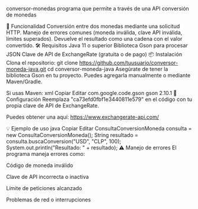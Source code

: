 conversor-monedas
programa que permite a través de una API conversión de monedas

🚀 Funcionalidad
Conversión entre dos monedas mediante una solicitud HTTP.
Manejo de errores comunes (moneda inválida, clave API inválida, límites superados).
Devuelve el resultado como una cadena con el valor convertido.
🛠 Requisitos
Java 11 o superior
Biblioteca Gson para procesar JSON
Clave de API de ExchangeRate (gratuita o de pago)
📦 Instalación
Clona el repositorio:
git clone https://github.com/tuusuario/conversor-moneda-java.git
cd conversor-moneda-java
Asegúrate de tener la biblioteca Gson en tu proyecto. Puedes agregarla manualmente o mediante Maven/Gradle.

Si usas Maven:
xml
Copiar
Editar
<dependency>
  <groupId>com.google.code.gson</groupId>
  <artifactId>gson</artifactId>
  <version>2.10.1</version>
</dependency>
🔑 Configuración
Reemplaza "ca73efd0fbf1e3440811e579" en el código con tu propia clave de API de ExchangeRate.

Puedes obtener una aquí: https://www.exchangerate-api.com/

💡 Ejemplo de uso
java
Copiar
Editar
ConsultaConversionMoneda consulta = new ConsultaConversionMoneda();
String resultado = consulta.buscaConversion("USD", "CLP", 100);
System.out.println("Resultado: " + resultado);
⚠️ Manejo de errores
El programa maneja errores como:

Código de moneda inválido

Clave de API incorrecta o inactiva

Límite de peticiones alcanzado

Problemas de red o interrupciones
